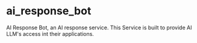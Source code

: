# ai_response_bot
AI Response Bot, an AI response service. This Service is built to provide AI LLM's access int their applications.
